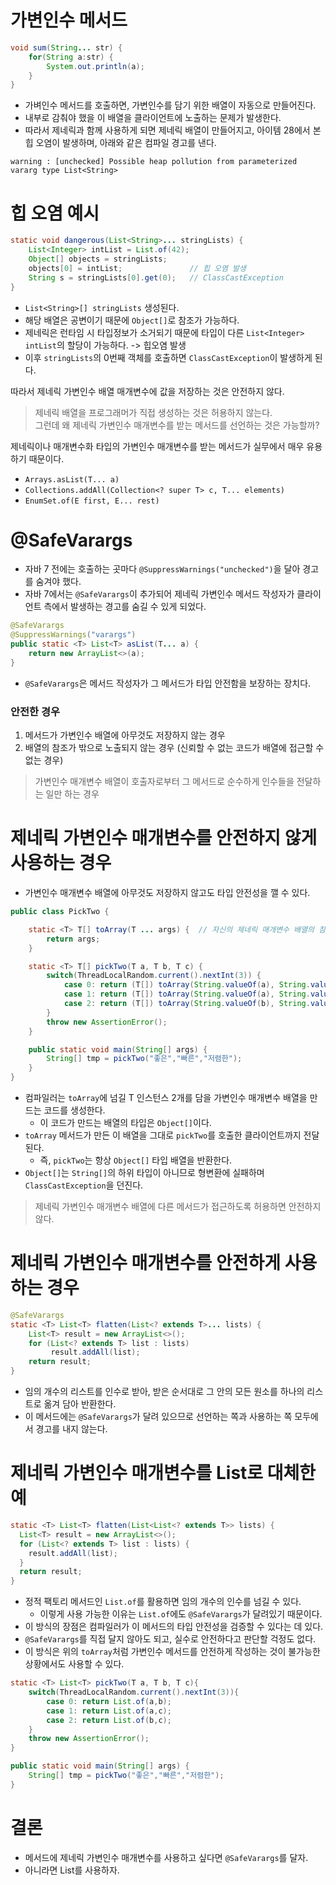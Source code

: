 # 가변인수 메서드
```java
void sum(String... str) {
    for(String a:str) {
        System.out.println(a);
    }
}
```
- 가벼인수 메서드를 호출하면, 가변인수를 담기 위한 배열이 자동으로 만들어진다.
- 내부로 감춰야 했을 이 배열을 클라이언트에 노출하는 문제가 발생한다.
- 따라서 제네릭과 함께 사용하게 되면 제네릭 배열이 만들어지고, 아이템 28에서 본 힙 오염이 발생하며, 아래와 같은 컴파일 경고를 낸다.
```
warning : [unchecked] Possible heap pollution from parameterized vararg type List<String>
```

# 힙 오염 예시
```java
static void dangerous(List<String>... stringLists) {
    List<Integer> intList = List.of(42);
    Object[] objects = stringLists;
    objects[0] = intList;               // 힙 오염 발생
    String s = stringLists[0].get(0);   // ClassCastException
}
```
- `List<String>[] stringLists` 생성된다.
- 해당 배열은 공변이기 때문에 `Object[]`로 참조가 가능하다.
- 제네릭은 런타임 시 타입정보가 소거되기 때문에 타입이 다른 `List<Integer> intList`의 할당이 가능하다. -> 힙오염 발생
- 이후 `stringLists`의 0번째 객체를 호출하면 `ClassCastException`이 발생하게 된다.

따라서 제네릭 가변인수 배열 매개변수에 값을 저장하는 것은 안전하지 않다.

> 제네릭 배열을 프로그래머가 직접 생성하는 것은 허용하지 않는다.  
> 그런데 왜 제네릭 가변인수 매개변수를 받는 메서드를 선언하는 것은 가능할까?

제네릭이나 매개변수화 타입의 가변인수 매개변수를 받는 메서드가 실무에서 매우 유용하기 때문이다.
- `Arrays.asList(T... a)`
- `Collections.addAll(Collection<? super T> c, T... elements)`
- `EnumSet.of(E first, E... rest)`

# @SafeVarargs
- 자바 7 전에는 호출하는 곳마다 `@SuppressWarnings("unchecked")`을 달아 경고를 숨겨야 했다.
- 자바 7에서는 `@SafeVarargs`이 추가되어 제네릭 가변인수 메서드 작성자가 클라이언트 측에서 발생하는 경고를 숨길 수 있게 되었다.
```java
@SafeVarargs
@SuppressWarnings("varargs")
public static <T> List<T> asList(T... a) {
    return new ArrayList<>(a);
}
```
- `@SafeVarargs`은 메서드 작성자가 그 메서드가 타입 안전함을 보장하는 장치다.

### 안전한 경우
1. 메서드가 가변인수 배열에 아무것도 저장하지 않는 경우
2. 배열의 참조가 밖으로 노출되지 않는 경우 (신뢰할 수 없는 코드가 배열에 접근할 수 없는 경우)
> 가변인수 매개변수 배열이 호출자로부터 그 메서드로 순수하게 인수들을 전달하는 일만 하는 경우

# 제네릭 가변인수 매개변수를 안전하지 않게 사용하는 경우
- 가변인수 매개변수 배열에 아무것도 저장하지 않고도 타입 안전성을 깰 수 있다.
```java
public class PickTwo {

    static <T> T[] toArray(T ... args) {  // 자신의 제네릭 매개변수 배열의 참조를 노출
        return args;
    }

    static <T> T[] pickTwo(T a, T b, T c) {
        switch(ThreadLocalRandom.current().nextInt(3)) {
            case 0: return (T[]) toArray(String.valueOf(a), String.valueOf(b));
            case 1: return (T[]) toArray(String.valueOf(a), String.valueOf(c));
            case 2: return (T[]) toArray(String.valueOf(b), String.valueOf(c));
        }
        throw new AssertionError();
    }

    public static void main(String[] args) {
        String[] tmp = pickTwo("좋은","빠른","저렴한");
    }
}
```
- 컴파일러는 `toArray`에 넘길 T 인스턴스 2개를 담을 가변인수 매개변수 배열을 만드는 코드를 생성한다.
  - 이 코드가 만드는 배열의 타입은 `Object[]`이다.
- `toArray` 메서드가 만든 이 배열을 그대로 `pickTwo`를 호출한 클라이언트까지 전달된다.
  - 즉, `pickTwo`는 항상 `Object[]` 타입 배열을 반환한다.
- `Object[]`는 `String[]`의 하위 타입이 아니므로 형변환에 실패하며 `ClassCastException`을 던진다.

> 제네릭 가변인수 매개변수 배열에 다른 메서드가 접근하도록 허용하면 안전하지 않다.

# 제네릭 가변인수 매개변수를 안전하게 사용하는 경우
```java
@SafeVarargs   
static <T> List<T> flatten(List<? extends T>... lists) {
    List<T> result = new ArrayList<>();
    for (List<? extends T> list : lists)
         result.addAll(list);
    return result;
}
```
- 임의 개수의 리스트를 인수로 받아, 받은 순서대로 그 안의 모든 원소를 하나의 리스트로 옮겨 담아 반환한다.
- 이 메서드에는 `@SafeVarargs`가 달려 있으므로 선언하는 쪽과 사용하는 쪽 모두에서 경고를 내지 않는다.

# 제네릭 가변인수 매개변수를 List로 대체한 예
```java
static <T> List<T> flatten(List<List<? extends T>> lists) {
  List<T> result = new ArrayList<>();
  for (List<? extends T> list : lists) {
    result.addAll(list);
  }
  return result;
}
```
- 정적 팩토리 메서드인 `List.of`를 활용하면 임의 개수의 인수를 넘길 수 있다.
  - 이렇게 사용 가능한 이유는 `List.of`에도 `@SafeVarargs`가 달려있기 때문이다.
- 이 방식의 장점은 컴파일러가 이 메서드의 타입 안전성을 검증할 수 있다는 데 있다.
- `@SafeVarargs`를 직접 달지 않아도 되고, 실수로 안전하다고 판단할 걱정도 없다.
- 이 방식은 위의 `toArray`처럼 가변인수 메서드를 안전하게 작성하는 것이 불가능한 상황에서도 사용할 수 있다.
```java
static <T> List<T> pickTwo(T a, T b, T c){
	switch(ThreadLocalRandom.current().nextInt(3)){
    	case 0: return List.of(a,b);
        case 1: return List.of(a,c);
        case 2: return List.of(b,c);
    }
    throw new AssertionError();
}

public static void main(String[] args) {
    String[] tmp = pickTwo("좋은","빠른","저렴한");
}
```

# 결론
- 메서드에 제네릭 가변인수 매개변수를 사용하고 싶다면 `@SafeVarargs`를 달자.
- 아니라면 List를 사용하자.